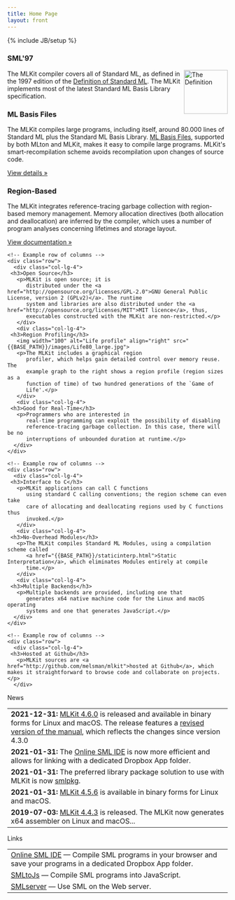```yaml
---
title: Home Page
layout: front
---
```

{% include JB/setup %}

<!-- Example row of columns -->
<div class="row">

  <div class="col-lg-9"> <!-- Left part -->
    <div class="row">
      <div class="col-lg-4">
	 <h3>SML'97</h3>
	   <img width="100" alt="The Definition" align="right" src="{{BASE_PATH}}/images/Thedef.jpg">
	   <p>The MLKit compiler covers all of Standard ML,
	      as defined in the 1997 edition of the <a href="http://mitpress.mit.edu/books/definition-standard-ml">Definition of Standard ML</a>. The
	      MLKit implements most of the latest Standard ML Basis Library
	      specification.</p>
       </div>
       <div class="col-lg-4">
	 <h3>ML Basis Files</h3>
	   <p>The MLKit compiles large
	      programs, including itself, around 80.000 lines of Standard ML plus
	      the Standard ML Basis Library. <a href="{{BASE_PATH}}/mlbasisfiles.html">ML Basis Files</a>, supported by both MLton and MLKit, makes it
	      easy to compile large programs. MLKit's smart-recompilation scheme avoids recompilation upon changes of source code.</p>
	   <p><a class="btn btn-primary" href="{{BASE_PATH}}/mlbasisfiles.html" role="button">View details &raquo;</a></p>
       </div>
       <div class="col-lg-4">
	 <h3>Region-Based</h3>
	   <p>The MLKit integrates reference-tracing garbage collection with region-based memory
	      management. Memory allocation directives (both allocation and
	      deallocation) are inferred by the compiler, which uses a number of
	      program analyses concerning lifetimes and storage layout.</p>
	   <p><a class="btn btn-primary" href="{{BASE_PATH}}/doc.html" role="button">View documentation &raquo;</a></p>
      </div>
    </div>

    <!-- Example row of columns -->
    <div class="row">
      <div class="col-lg-4">
	 <h3>Open Source</h3>
	   <p>MLKit is open source; it is
	      distributed under the <a href="http://opensource.org/licenses/GPL-2.0">GNU General Public License, version 2 (GPLv2)</a>. The runtime
	      system and libraries are also distributed under the <a href="http://opensource.org/licenses/MIT">MIT licence</a>, thus,
	      executables constructed with the MLKit are non-restricted.</p>
       </div>
       <div class="col-lg-4">
	 <h3>Region Profiling</h3>
	   <img width="100" alt="Life profile" align="right" src="{{BASE_PATH}}/images/Life80_large.jpg">
	   <p>The MLKit includes a graphical region
	      profiler, which helps gain detailed control over memory reuse. The
	      example graph to the right shows a region profile (region sizes as a
	      function of time) of two hundred generations of the `Game of
	      Life'.</p>
       </div>
       <div class="col-lg-4">
	 <h3>Good for Real-Time</h3>
	   <p>Programmers who are interested in
	      real-time programming can exploit the possibility of disabling
	      reference-tracing garbage collection. In this case, there will be no
	      interruptions of unbounded duration at runtime.</p>
      </div>
    </div>

    <!-- Example row of columns -->
    <div class="row">
      <div class="col-lg-4">
	 <h3>Interface to C</h3>
	   <p>MLKit applications can call C functions
	      using standard C calling conventions; the region scheme can even take
	      care of allocating and deallocating regions used by C functions thus
	      invoked.</p>
       </div>
       <div class="col-lg-4">
	 <h3>No-Overhead Modules</h3>
	   <p>The MLKit compiles Standard ML Modules, using a compilation scheme called
	      <a href="{{BASE_PATH}}/staticinterp.html">Static Interpretation</a>, which eliminates Modules entirely at compile
	      time.</p>
       </div>
       <div class="col-lg-4">
	 <h3>Multiple Backends</h3>
	   <p>Multiple backends are provided, including one that
	      generates x64 native machine code for the Linux and macOS operating
	      systems and one that generates JavaScript.</p>
      </div>
    </div>

    <!-- Example row of columns -->
    <div class="row">
      <div class="col-lg-4">
	 <h3>Hosted at Github</h3>
	   <p>MLKit sources are <a href="http://github.com/melsman/mlkit">hosted at Github</a>, which makes it straightforward to browse code and collaborate on projects.</p>
      </div>
   </div>
   </div>
   <div class="col-lg-3"> <!-- Right part -->
   <div class="panel panel-default">
      <div class="panel-heading">News</div>
      <table class="table">
	<tr><td><b>2021-12-31:</b> <a href="https://github.com/melsman/mlkit/releases/tag/v4.6.0">MLKit 4.6.0</a> is released and available in binary forms for Linux and macOS. The release features a <a href="/pdf/mlkit-4.6.0.pdf">revised version of the manual</a>, which reflects the changes since version 4.3.0</td></tr>
	<tr><td><b>2021-01-31:</b> The <a href="https://diku-dk.github.io/sml-ide">Online SML IDE</a> is now more efficient and allows for linking with a dedicated Dropbox App folder.</td></tr>
	<tr><td><b>2021-01-31:</b> The preferred library package solution to use with MLKit is now <a href="https://github.com/diku-dk/smlpkg">smlpkg</a>.</td></tr>
	<tr><td><b>2021-01-31:</b> <a href="https://github.com/melsman/mlkit/releases/tag/v4.5.6">MLKit 4.5.6</a> is available in binary forms for Linux and macOS.</td></tr>
	<tr><td><b>2019-07-03:</b> <a href="https://github.com/melsman/mlkit/releases/tag/mlkit-4.4.3">MLKit 4.4.3</a> is released. The MLKit now generates x64 assembler on Linux and macOS...</td></tr>
      </table>
   </div>

   <div class="panel panel-default">
      <div class="panel-heading">Links</div>
      <table class="table">
	<tr><td><a href="https://diku-dk.github.io/sml-ide">Online SML IDE</a> &mdash; Compile SML programs in your browser and save your programs in a dedicated Dropbox App folder.</td></tr>
	<tr><td><a href="http://www.smlserver.org/smltojs">SMLtoJs</a> &mdash; Compile SML programs into JavaScript.</td></tr>
	<tr><td><a href="http://www.smlserver.org/">SMLserver</a> &mdash; Use SML on the Web server.</td></tr>
      </table>
  </div>

 </div>
</div>
